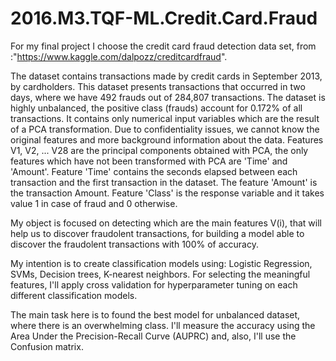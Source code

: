 # 2016.M3.TQF-ML.Credit.Card.Fraud

For my final project I choose the credit card fraud detection data set, from :"https://www.kaggle.com/dalpozz/creditcardfraud".

The dataset contains transactions made by credit cards in September 2013, by cardholders. This dataset presents transactions that occurred in two days, where we have 492 frauds out of 284,807 transactions. The dataset is highly unbalanced, the positive class (frauds) account for 0.172% of all transactions.
It contains only numerical input variables which are the result of a PCA transformation. Due to confidentiality issues, we cannot know the original features and more background information about the data. Features V1, V2, ... V28 are the principal components obtained with PCA, the only features which have not been transformed with PCA are 'Time' and 'Amount'. Feature 'Time' contains the seconds elapsed between each transaction and the first transaction in the dataset. The feature 'Amount' is the transaction Amount. Feature 'Class' is the response variable and it takes value 1 in case of fraud and 0 otherwise. 

My object is focused on detecting which are the main features V(i), that will help us to discover fraudolent transactions, for building a model able to discover the fraudolent transactions with 100% of accuracy. 

My intention is to create classification models using: Logistic Regression, SVMs, Decision trees, K-nearest neighbors. For  selecting the meaningful features, I'll apply cross validation for hyperparameter tuning on each different classification models. 

The main task here is to found the best model for unbalanced dataset, where there is an overwhelming class.
I'll measure the accuracy using the Area Under the Precision-Recall Curve (AUPRC) and, also, I'll use the Confusion matrix.
